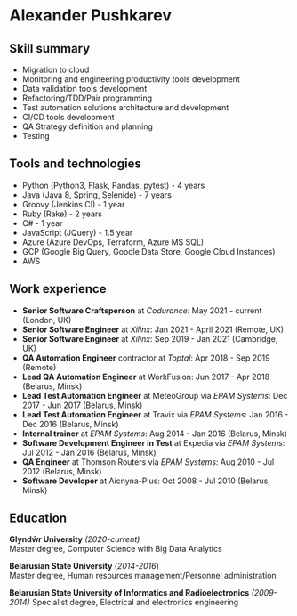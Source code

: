 # Alexander Pushkarev

## Skill summary
  - Migration to cloud
  - Monitoring and engineering productivity tools development
  - Data validation tools development
  - Refactoring/TDD/Pair programming
  - Test automation solutions architecture and development
  - CI/CD tools development
  - QA Strategy definition and planning
  - Testing

## Tools and technologies
  - Python (Python3, Flask, Pandas, pytest) - 4 years
  - Java (Java 8, Spring, Selenide) - 7 years
  - Groovy (Jenkins CI) - 1 year
  - Ruby (Rake) - 2 years
  - C# - 1 year
  - JavaScript (JQuery) - 1.5 year
  - Azure (Azure DevOps, Terraform, Azure MS SQL)
  - GCP (Google Big Query, Goodle Data Store, Google Cloud Instances)
  - AWS

## Work experience
  - **Senior Software Craftsperson** at *Codurance*: May 2021 - current (London, UK)
  - **Senior Software Engineer** at *Xilinx*: Jan 2021 - April 2021 (Remote, UK)
  - **Senior Software Engineer** at *Xilinx*: Sep 2019 - Jan 2021 (Cambridge, UK)
  - **QA Automation Engineer** contractor at *Toptal*: Apr 2018 - Sep 2019 (Remote)
  - **Lead QA Automation Engineer** at WorkFusion: Jun 2017 - Apr 2018 (Belarus, Minsk)
  - **Lead Test Automation Engineer** at MeteoGroup via *EPAM Systems*: Dec 2017 - Jun 2017 (Belarus, Minsk)
  - **Lead Test Automation Engineer** at Travix via *EPAM Systems*: Jan 2016 - Dec 2016 (Belarus, Minsk)
  - **Internal trainer** at *EPAM Systems*: Aug 2014 - Jan 2016 (Belarus, Minsk)
  - **Software Development Engineer in Test** at Expedia via *EPAM Systems*: Jul 2012 - Jan 2016 (Belarus, Minsk)
  - **QA Engineer** at Thomson Routers via *EPAM Systems*: Aug 2010 - Jul 2012 (Belarus, Minsk)
  - **Software Developer** at Aicnyna-Plus:  Oct 2008 - Jul 2010 (Belarus, Minsk)

## Education
**Glyndŵr University**  *(2020-current)*  
Master degree, Computer Science with Big Data Analytics  

**Belarusian State University**  (*2014-2016*)  
Master degree, Human resources management/Personnel administration  

**Belarusian State University of Informatics and Radioelectronics**  *(2009-2014)*
Specialist degree, Electrical  and electronics engineering  

